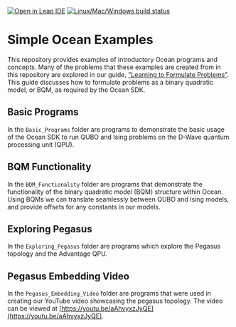 [![Open in Leap IDE](
  https://cdn-assets.cloud.dwavesys.com/shared/latest/badges/leapide.svg)](
  https://ide.dwavesys.io/#https://github.com/dwave-examples/simple-ocean-programs)
[![Linux/Mac/Windows build status](
  https://circleci.com/gh/dwave-examples/simple-ocean-programs.svg?style=shield)](
  https://circleci.com/gh/dwave-examples/simple-ocean-programs)

# Simple Ocean Examples

This repository provides examples of introductory Ocean programs and concepts.
Many of the problems that these examples are created from in this repository
are explored in our guide, ["Learning to Formulate Problems"](https://docs.dwavesys.com/docs/latest/c_pf_3.html#social-networks-friends-and-enemies).  This guide
discusses how to formulate problems as a binary quadratic model, or BQM, as
required by the Ocean SDK.

## Basic Programs

In the `Basic_Programs` folder are programs to demonstrate the basic usage of
the Ocean SDK to run QUBO and Ising problems on the D-Wave quantum processing
unit (QPU).

## BQM Functionality

In the `BQM_Functionality` folder are programs that demonstrate the
functionality of the binary quadratic model (BQM) structure within Ocean.
Using BQMs we can translate seamlessly between QUBO and Ising models, and
provide offsets for any constants in our models.

## Exploring Pegasus

In the `Exploring_Pegasus` folder are programs which explore the 
Pegasus topology and the Advantage QPU.

## Pegasus Embedding Video

In the `Pegasus_Embedding_Video` folder are programs that were used in creating
our YouTube video showcasing the pegasus topology.  The video can be viewed at
[https://youtu.be/aAhvyxzJyQE](https://youtu.be/aAhvyxzJyQE).
